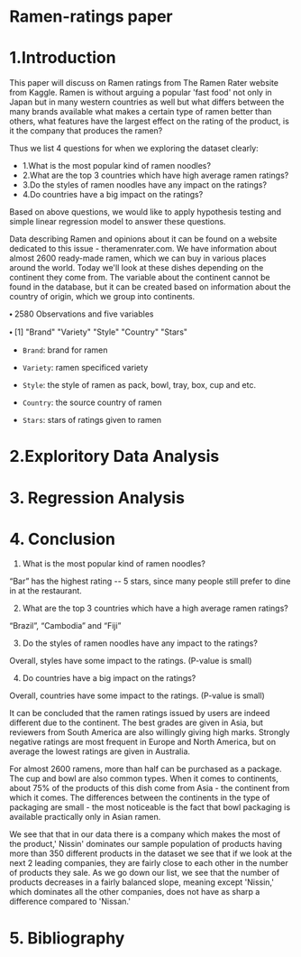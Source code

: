 # Ramen-ratings paper
# 1.Introduction

This paper will discuss on Ramen ratings from The Ramen Rater website from Kaggle. Ramen is without arguing a popular 'fast food' not only in Japan but in many western countries as well but what differs between the many brands available what makes a certain type of ramen better than others, what features have the largest effect on the rating of the product, is it the company that produces the ramen? 

Thus we list 4 questions for when we exploring the dataset clearly:
* 1.What is the most popular kind of ramen noodles?
* 2.What are the top 3 countries which have high average ramen ratings?
* 3.Do the styles of ramen noodles have any impact on the ratings? 
* 4.Do countries have a big impact on the ratings?

Based on above questions, we would like to apply hypothesis testing and simple linear 
regression model to answer these questions.

Data describing Ramen and opinions about it can be found on a website dedicated to this issue - theramenrater.com. We have information about almost 2600 ready-made ramen, which we can buy in various places around the world. Today we'll look at these dishes depending on the continent they come from. The variable about the continent cannot be found in the database, but it can be created based on information about the country of origin, which we group into continents.  

⬩ 2580 Observations and five variables


⬩ [1] "Brand" "Variety" "Style" "Country" "Stars"



* `Brand`: brand for ramen


* `Variety`: ramen specificed variety


* `Style`: the style of ramen as pack, bowl, tray, box, cup and etc.


* `Country`: the source country of ramen


* `Stars`: stars of ratings given to ramen

# 2.Exploritory Data Analysis

# 3. Regression Analysis

# 4. Conclusion
1. What is the most popular kind of ramen noodles?


“Bar” has the highest rating -- 5 stars, since many people still prefer to dine in 
at the restaurant. 


2. What are the top 3 countries which have a high average ramen ratings?


“Brazil”, “Cambodia” and “Fiji”



3. Do the styles of ramen noodles have any impact to the ratings?



Overall, styles have some impact to the ratings. (P-value is small)



4. Do countries have a big impact on the ratings?



Overall, countries have some impact to the ratings. (P-value is small)



It can be concluded that the ramen ratings issued by users are indeed different due to the continent. The best grades are given in Asia, but reviewers from South America are also willingly giving high marks. Strongly negative ratings are most frequent in Europe and North America, but on average the lowest ratings are given in Australia.


For almost 2600 ramens, more than half can be purchased as a package. The cup and bowl are also common types. When it comes to continents, about 75% of the products of this dish come from Asia - the continent from which it comes. The differences between the continents in the type of packaging are small - the most noticeable is the fact that bowl packaging is available practically only in Asian ramen.


We see that that in our data there is a company which makes the most of the product,' Nissin' dominates our sample population of products having more than 350 different products in the dataset we see that if we look at the next 2 leading companies, they are fairly close to each other in the number of products they sale. As we go down our list, we see that the number of products decreases in a fairly balanced slope, meaning except 'Nissin,' which dominates all the other companies, does not have as sharp a difference compared to 'Nissan.'
# 5. Bibliography

